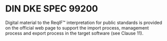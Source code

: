 # DIN DKE SPEC 99200

Digital material to the ReqIF™ interpretation for public standards is provided on the official web page to support the import process, management process and export process in the target software (see Clause 11).
